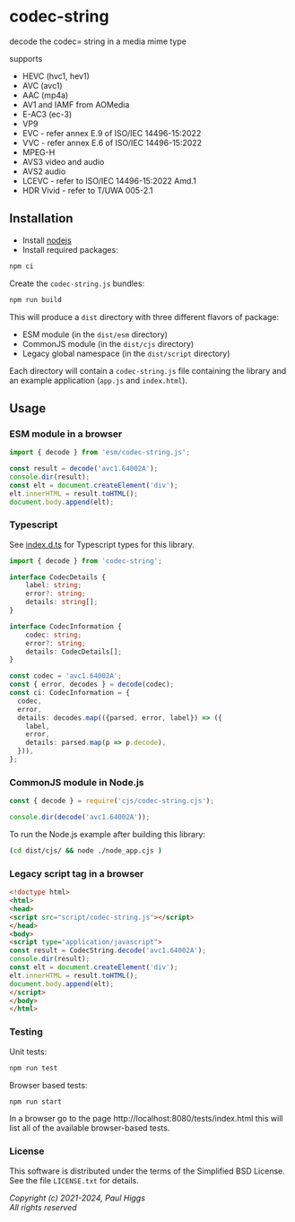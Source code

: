 # codec-string
decode the codec= string in a media mime type

supports
* HEVC (hvc1, hev1)
* AVC (avc1)
* AAC (mp4a)
* AV1 and IAMF from AOMedia
* E-AC3 (ec-3)
* VP9
* EVC - refer annex E.9 of ISO/IEC 14496-15:2022
* VVC - refer annex E.6 of ISO/IEC 14496-15:2022
* MPEG-H
* AVS3 video and audio
* AVS2 audio
* LCEVC - refer to ISO/IEC 14496-15:2022 Amd.1
* HDR Vivid - refer to T/UWA 005-2.1

## Installation

* Install [nodejs](https://nodejs.org/en)
* Install required packages:

```sh
npm ci
```

Create the `codec-string.js` bundles:

```sh
npm run build
```

This will produce a `dist` directory with three different flavors of
package:

* ESM module (in the `dist/esm` directory)
* CommonJS module (in the `dist/cjs` directory)
* Legacy global namespace (in the `dist/script` directory)

Each directory will contain a `codec-string.js` file containing the
library and an example application (`app.js` and `index.html`).

## Usage

### ESM module in a browser

```javascript
import { decode } from 'esm/codec-string.js';

const result = decode('avc1.64002A');
console.dir(result);
const elt = document.createElement('div');
elt.innerHTML = result.toHTML();
document.body.append(elt);
```

### Typescript

See [index.d.ts](./index.d.ts) for Typescript types for this library.

```typescript
import { decode } from 'codec-string';

interface CodecDetails {
    label: string;
    error?: string;
    details: string[];
}

interface CodecInformation {
    codec: string;
    error?: string;
    details: CodecDetails[];
}

const codec = 'avc1.64002A';
const { error, decodes } = decode(codec);
const ci: CodecInformation = {
  codec,
  error,
  details: decodes.map(({parsed, error, label}) => ({
    label,
    error,
    details: parsed.map(p => p.decode),
  })),
};
```

### CommonJS module in Node.js

```javascript
const { decode } = require('cjs/codec-string.cjs');

console.dir(decode('avc1.64002A'));
```

To run the Node.js example after building this library:

```sh
(cd dist/cjs/ && node ./node_app.cjs )
```

### Legacy script tag in a browser

```html
<!doctype html>
<html>
<head>
<script src="script/codec-string.js"></script>
</head>
<body>
<script type="application/javascript">
const result = CodecString.decode('avc1.64002A');
console.dir(result);
const elt = document.createElement('div');
elt.innerHTML = result.toHTML();
document.body.append(elt);
</script>
</body>
</html>
```

### Testing

Unit tests:

```sh
npm run test
```

Browser based tests:

```sh
npm run start
```

In a browser go to the page http://localhost:8080/tests/index.html
this will list all of the available browser-based tests.

### License

This software is distributed under the terms of the Simplified BSD License.
See the file `LICENSE.txt` for details.

*Copyright (c) 2021-2024, Paul Higgs*<br/>
*All rights reserved*
